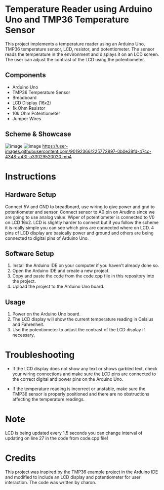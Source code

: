 # Temperature Reader using Arduino Uno and TMP36 Temperature Sensor

This project implements a temperature reader using an Arduino Uno, TMP36 temperature sensor, LCD, resistor, and potentiometer. The sensor reads the temperature in the environment and displays it on an LCD screen. The user can adjust the contrast of the LCD using the potentiometer.

## Components

- Arduino Uno
- TMP36 Temperature Sensor
- Breadboard
- LCD Display (16x2)
- 1k Ohm Resistor
- 10k Ohm Potentiometer
- Jumper Wires

## Scheme & Showcase

![image](https://user-images.githubusercontent.com/90192366/225772368-ce828899-6927-413a-94b7-75e0a870385b.png)
![image](https://user-images.githubusercontent.com/90192366/225772800-c2fba36a-6cdc-4944-a1c4-8fc5906fa291.png)
https://user-images.githubusercontent.com/90192366/225772897-0b0e38fd-47cc-4348-a43f-a33029520020.mp4


# Instructions

## Hardware Setup

Connect 5V and GND to breadboard, use wiring to give power and gnd to potentiometer and sensor. Connect sensor to A0 pin on Arudino since we are going to use analog value. Wiper of potentiometer is connected to V0 on LCD 16x2. LCD is slightly harder to connect but if you follow the scheme it is really simple you can see which pins are connected where on LCD. 4 pins of LCD display are basically power and ground and others are being connected to digital pins of Arduino Uno.

## Software Setup

1. Install the Arduino IDE on your computer if you haven't already done so.
2. Open the Arduino IDE and create a new project.
3. Copy and paste the code from the code.cpp file in this repository into the project.
4. Upload the project to the Arduino Uno board.

## Usage

1. Power on the Arduino Uno board.
2. The LCD display will show the current temperature reading in Celsius and Fahrenheit.
3. Use the potentiometer to adjust the contrast of the LCD display if necessary.

# Troubleshooting

- If the LCD display does not show any text or shows garbled text, check your wiring connections and make sure the LCD pins are connected to the correct digital and     power pins on the Arduino Uno.

- If the temperature reading is incorrect or unstable, make sure the TMP36 sensor is properly positioned and there are no obstructions affecting the temperature         readings.

# Note

LCD is being updated every 1.5 seconds you can change interval of updating on line 27 in the code from code.cpp file!

# Credits
This project was inspired by the TMP36 example project in the Arduino IDE and modified to include an LCD display and potentiometer for user interaction. The code was written by charon.
